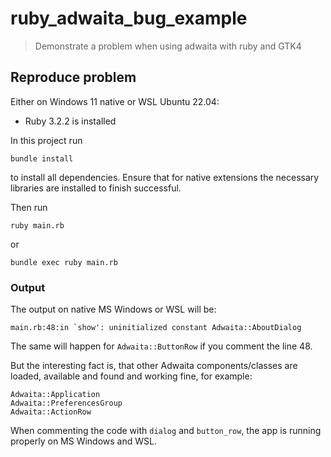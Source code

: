 # ruby_adwaita_bug_example
> Demonstrate a problem when using adwaita with ruby and GTK4

## Reproduce problem
Either on Windows 11 native or WSL Ubuntu 22.04:
* Ruby 3.2.2 is installed

In this project run
```
bundle install
```
to install all dependencies. Ensure that for native extensions the necessary libraries are installed to finish successful.

Then run
```
ruby main.rb
```
or
```
bundle exec ruby main.rb
```

### Output
The output on native MS Windows or WSL will be:
```
main.rb:48:in `show': uninitialized constant Adwaita::AboutDialog
```
The same will happen for `Adwaita::ButtonRow` if you comment the line 48.


But the interesting fact is, that other Adwaita components/classes are loaded, available and found and working fine, for example:
```
Adwaita::Application
Adwaita::PreferencesGroup
Adwaita::ActionRow
```

When commenting the code with `dialog` and `button_row`, the app is running properly on MS Windows and WSL.